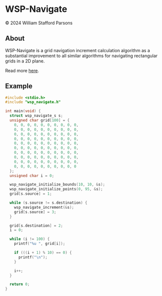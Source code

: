 # WSP-Navigate
© 2024 William Stafford Parsons

## About
WSP-Navigate is a grid navigation increment calculation algorithm as a substantial improvement to all similar algorithms for navigating rectangular grids in a 2D plane.

Read more [here](https://williamstaffordparsons.github.io/wsp-navigate/).

## Example
``` c
#include <stdio.h>
#include "wsp_navigate.h"

int main(void) {
  struct wsp_navigate_s s;
  unsigned char grid[100] = {
    0, 0, 0, 0, 0, 0, 0, 0, 0, 0,
    0, 0, 0, 0, 0, 0, 0, 0, 0, 0,
    0, 0, 0, 0, 0, 0, 0, 0, 0, 0,
    0, 0, 0, 0, 0, 0, 0, 0, 0, 0,
    0, 0, 0, 0, 0, 0, 0, 0, 0, 0,
    0, 0, 0, 0, 0, 0, 0, 0, 0, 0,
    0, 0, 0, 0, 0, 0, 0, 0, 0, 0,
    0, 0, 0, 0, 0, 0, 0, 0, 0, 0,
    0, 0, 0, 0, 0, 0, 0, 0, 0, 0,
    0, 0, 0, 0, 0, 0, 0, 0, 0, 0
  };
  unsigned char i = 0;

  wsp_navigate_initialize_bounds(10, 10, &s);
  wsp_navigate_initialize_points(0, 95, &s);
  grid[s.source] = 1;

  while (s.source != s.destination) {
    wsp_navigate_increment(&s);
    grid[s.source] = 3;
  }

  grid[s.destination] = 2;
  i = 0;

  while (i != 100) {
    printf("%u ", grid[i]);

    if (((i + 1) % 10) == 0) {
      printf("\n");
    }

    i++;
  }

  return 0;
}
```
